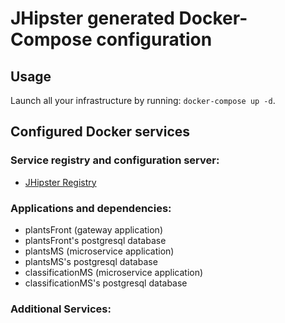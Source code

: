 # JHipster generated Docker-Compose configuration

## Usage

Launch all your infrastructure by running: `docker-compose up -d`.

## Configured Docker services

### Service registry and configuration server:

- [JHipster Registry](http://localhost:8761)

### Applications and dependencies:

- plantsFront (gateway application)
- plantsFront's postgresql database
- plantsMS (microservice application)
- plantsMS's postgresql database
- classificationMS (microservice application)
- classificationMS's postgresql database

### Additional Services:
